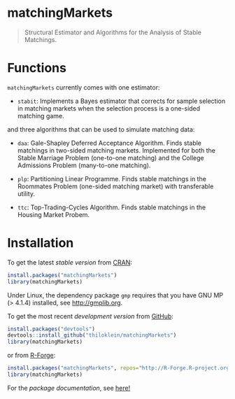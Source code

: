 # matchingMarkets

> Structural Estimator and Algorithms for the Analysis of Stable Matchings.

# Functions

`matchingMarkets` currently comes with one estimator:

* `stabit`: Implements a Bayes estimator that corrects for sample selection in matching markets when the selection process is a one-sided matching game.

and three algorithms that can be used to simulate matching data:

* `daa`: Gale-Shapley Deferred Acceptance Algorithm. Finds stable matchings in two-sided matching markets. Implemented for both the Stable Marriage Problem (one-to-one matching) and the College Admissions Problem (many-to-one matching).

* `plp`: Partitioning Linear Programme. Finds stable matchings in the Roommates Problem (one-sided matching market) with transferable utility.

* `ttc`: Top-Trading-Cycles Algorithm. Finds stable matchings in the Housing Market Probem.

# Installation

To get the latest *stable version* from [CRAN](http://cran.at.r-project.org/web/packages/matchingMarkets/index.html):

```R
install.packages("matchingMarkets")
library(matchingMarkets)
```

Under Linux, the dependency package `gmp` requires that you have GNU MP (> 4.1.4) installed, see http://gmplib.org.

To get the most recent *development version* from [GitHub](https://github.com/thiloklein/matchingMarkets):

```R
install.packages("devtools")
devtools::install_github("thiloklein/matchingMarkets")
library(matchingMarkets)
```
or from [R-Forge](https://r-forge.r-project.org/R/?group_id=1906):

```R
install.packages("matchingMarkets", repos="http://R-Forge.R-project.org")
library(matchingMarkets)
```

For the *package documentation*, see [here!](http://cran.r-project.org/web/packages/matchingMarkets/matchingMarkets.pdf)


